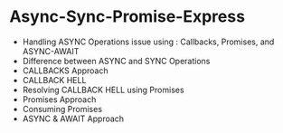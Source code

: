 # Async-Sync-Promise-Express
* Handling ASYNC Operations issue using : Callbacks, Promises, and ASYNC-AWAIT
* Difference between ASYNC and SYNC Operations
* CALLBACKS Approach
* CALLBACK HELL
* Resolving CALLBACK HELL using Promises
* Promises Approach
* Consuming Promises
* ASYNC & AWAIT Approach
